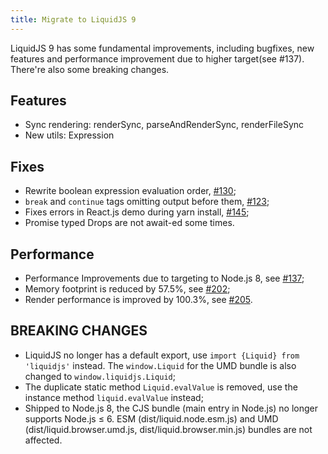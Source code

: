 ```yaml
---
title: Migrate to LiquidJS 9
---
```


LiquidJS 9 has some fundamental improvements, including bugfixes, new features and performance improvement due to higher target(see #137). There're also some breaking changes.

## Features

* Sync rendering: renderSync, parseAndRenderSync, renderFileSync
* New utils: Expression

## Fixes

* Rewrite boolean expression evaluation order, [#130](https://github.com/harttle/liquidjs/issues/130);
* `break` and `continue` tags omitting output before them, [#123](https://github.com/harttle/liquidjs/issues/123);
* Fixes errors in React.js demo during yarn install, [#145](https://github.com/harttle/liquidjs/issues/145);
* Promise typed Drops are not await-ed some times.

## Performance

* Performance Improvements due to targeting to Node.js 8, see [#137](https://github.com/harttle/liquidjs/issues/137);
* Memory footprint is reduced by 57.5%, see [#202](https://github.com/harttle/liquidjs/pull/202);
* Render performance is improved by 100.3%, see [#205](https://github.com/harttle/liquidjs/pull/205).

## BREAKING CHANGES

* LiquidJS no longer has a default export, use `import {Liquid} from 'liquidjs'` instead. The `window.Liquid` for the UMD bundle is also changed to `window.liquidjs.Liquid`;
* The duplicate static method `Liquid.evalValue` is removed, use the instance method `liquid.evalValue` instead;
* Shipped to Node.js 8, the CJS bundle (main entry in Node.js) no longer supports Node.js &leq; 6. ESM (dist/liquid.node.esm.js) and UMD (dist/liquid.browser.umd.js, dist/liquid.browser.min.js) bundles are not affected.